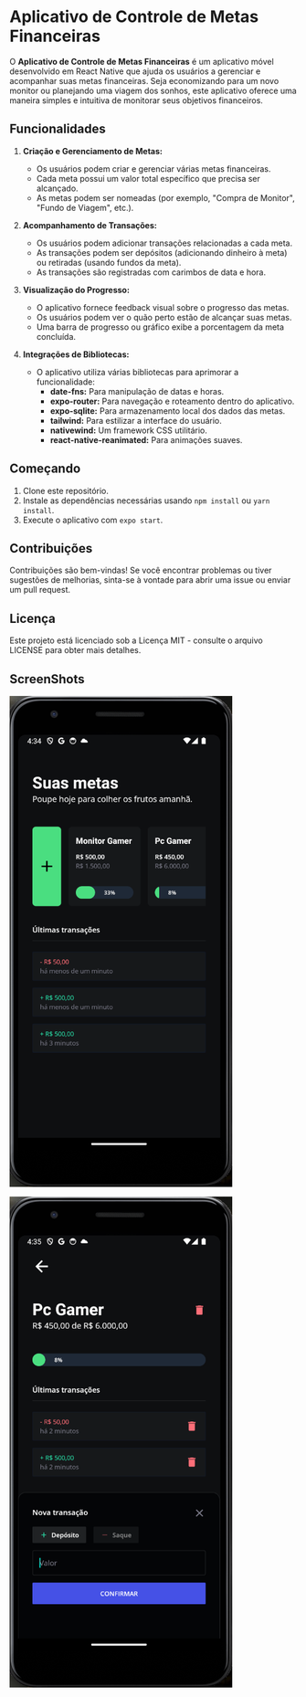 # Aplicativo de Controle de Metas Financeiras

O **Aplicativo de Controle de Metas Financeiras** é um aplicativo móvel desenvolvido em React Native que ajuda os usuários a gerenciar e acompanhar suas metas financeiras. Seja economizando para um novo monitor ou planejando uma viagem dos sonhos, este aplicativo oferece uma maneira simples e intuitiva de monitorar seus objetivos financeiros.

## Funcionalidades

1. **Criação e Gerenciamento de Metas:**
   - Os usuários podem criar e gerenciar várias metas financeiras.
   - Cada meta possui um valor total específico que precisa ser alcançado.
   - As metas podem ser nomeadas (por exemplo, "Compra de Monitor", "Fundo de Viagem", etc.).

2. **Acompanhamento de Transações:**
   - Os usuários podem adicionar transações relacionadas a cada meta.
   - As transações podem ser depósitos (adicionando dinheiro à meta) ou retiradas (usando fundos da meta).
   - As transações são registradas com carimbos de data e hora.

3. **Visualização do Progresso:**
   - O aplicativo fornece feedback visual sobre o progresso das metas.
   - Os usuários podem ver o quão perto estão de alcançar suas metas.
   - Uma barra de progresso ou gráfico exibe a porcentagem da meta concluída.

4. **Integrações de Bibliotecas:**
   - O aplicativo utiliza várias bibliotecas para aprimorar a funcionalidade:
     - **date-fns:** Para manipulação de datas e horas.
     - **expo-router:** Para navegação e roteamento dentro do aplicativo.
     - **expo-sqlite:** Para armazenamento local dos dados das metas.
     - **tailwind:** Para estilizar a interface do usuário.
     - **nativewind:** Um framework CSS utilitário.
     - **react-native-reanimated:** Para animações suaves.

## Começando

1. Clone este repositório.
2. Instale as dependências necessárias usando `npm install` ou `yarn install`.
3. Execute o aplicativo com `expo start`.

## Contribuições

Contribuições são bem-vindas! Se você encontrar problemas ou tiver sugestões de melhorias, sinta-se à vontade para abrir uma issue ou enviar um pull request.

## Licença

Este projeto está licenciado sob a Licença MIT - consulte o arquivo LICENSE para obter mais detalhes.


## ScreenShots

![App Screenshot](https://github.com/v1ct0rbr/MetaFin/blob/main/assets/app/img_01.png?raw=true)

![App Screenshot](https://github.com/v1ct0rbr/MetaFin/blob/main/assets/app/img_02.png?raw=true)